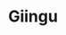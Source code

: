---
title: Giingu
github: https://github.com/Giingu
mode: dark
transition: 3s
archetype:
- Anime
- Cool Banner
---